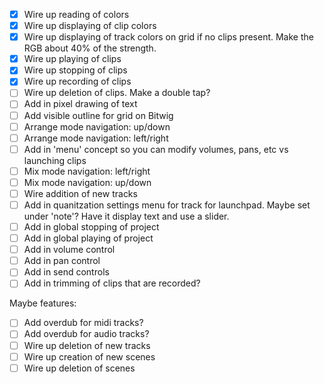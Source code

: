 - [x] Wire up reading of colors
- [x] Wire up displaying of clip colors
- [x] Wire up displaying of track colors on grid if no clips present. Make the RGB about 40% of the strength.
- [x] Wire up playing of clips
- [x] Wire up stopping of clips
- [x] Wire up recording of clips
- [ ] Wire up deletion of clips. Make a double tap?
- [ ] Add in pixel drawing of text
- [ ] Add visible outline for grid on Bitwig
- [ ] Arrange mode navigation: up/down
- [ ] Arrange mode navigation: left/right
- [ ] Add in 'menu' concept so you can modify volumes, pans, etc vs launching clips
- [ ] Mix mode navigation: left/right
- [ ] Mix mode navigation: up/down
- [ ] Wire addition of new tracks
- [ ] Add in quanitzation settings menu for track for launchpad. Maybe set under 'note'? Have it display text and use a slider.
- [ ] Add in global stopping of project
- [ ] Add in global playing of project
- [ ] Add in volume control
- [ ] Add in pan control
- [ ] Add in send controls
- [ ] Add in trimming of clips that are recorded?

Maybe features:

- [ ] Add overdub for midi tracks?
- [ ] Add overdub for audio tracks?
- [ ] Wire up deletion of new tracks
- [ ] Wire up creation of new scenes
- [ ] Wire up deletion of scenes
